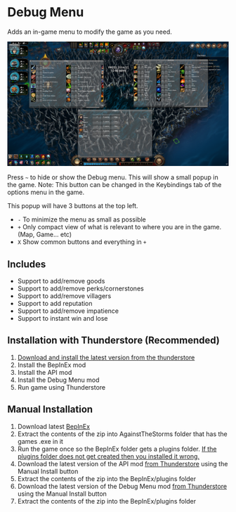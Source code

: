 # Debug Menu
Adds an in-game menu to modify the game as you need.

![alt text](https://github.com/JamesVeug/ATS_DebugMenu/blob/main/Github/Github.png?raw=true "Debug Menu")

Press `~` to hide or show the Debug menu. This will show a small popup in the game. Note: This button can be changed in the Keybindings tab of the options menu in the game.

This popup will have 3 buttons at the top left.
- `-` To minimize the menu as small as possible
- `+` Only compact view of what is relevant to where you are in the game. (Map, Game... etc)
- `X` Show common buttons and everything in `+`


## Includes
- Support to add/remove goods
- Support to add/remove perks/cornerstones
- Support to add/remove villagers
- Support to add reputation
- Support to add/remove impatience
- Support to instant win and lose


## Installation with Thunderstore (Recommended)
1. [Download and install the latest version from the thunderstore](https://thunderstore.io/c/against-the-storm/p/ATS_DebugMenu/DebugMenu/)
2. Install the BepInEx mod
3. Install the API mod
4. Install the Debug Menu mod
3. Run game using Thunderstore


## Manual Installation
1. Download latest [BepInEx](https://github.com/BepInEx/BepInEx/releases)
2. Extract the contents of the zip into AgainstTheStorms folder that has the games .exe in it
3. Run the game once so the BepInEx folder gets a plugins folder. [If the plugins folder does not get created then you installed it wrong.](https://docs.bepinex.dev/articles/user_guide/installation/index.html) 
4. Download the latest version of the API mod [from Thunderstore](https://thunderstore.io/c/against-the-storm/p/ATS_API_Devs/API/) using the Manual Install button
5. Extract the contents of the zip into the BepInEx/plugins folder
6. Download the latest version of the Debug Menu mod [from Thunderstore](https://thunderstore.io/c/against-the-storm/p/ATS_DebugMenu/DebugMenu/) using the Manual Install button
7. Extract the contents of the zip into the BepInEx/plugins folder